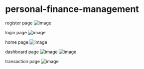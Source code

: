 # personal-finance-management
register page 
![image](https://github.com/user-attachments/assets/5518087b-c4f3-4e59-b1d4-37cf339f66ef)

login page
![image](https://github.com/user-attachments/assets/42aa42de-247a-4f44-8dfb-9d154d178b79)


home page 
![image](https://github.com/user-attachments/assets/5400e691-ea36-4dfa-990d-194b57d6e67c)

dashboard page 
![image](https://github.com/user-attachments/assets/668633e5-4821-4dd6-9ab1-5881b030607e)
![image](https://github.com/user-attachments/assets/ba2c60fa-90b6-4401-90d7-df1a9b14d9ed)

transaction page
![image](https://github.com/user-attachments/assets/c8488517-ec29-49fa-a158-fe730d83b477)
